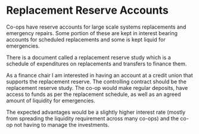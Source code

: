 # Replacement Reserve Accounts

Co-ops have reserve accounts for large scale systems replacements and emergency repairs.  Some portion of these are kept in interest bearing accounts for scheduled replacements and some is kept liquid for emergencies.

There is a document called a replacement reserve study which is a schedule of expenditures on replacements and transfers to finance them.  

As a finance chair I am interested in having an account at a credit union that supports the replacement reserve.  The controlling contract should be the replacement reserve study.  The co-op would make regular deposits, have access to funds as per the replacement schedule, as well as an agreed amount of liquidity for emergencies.

The expected advantages would be a slightly higher interest rate (mostly from spreading the liquidity requirement across many co-ops) and the co-op not having to manage the investments.

 
